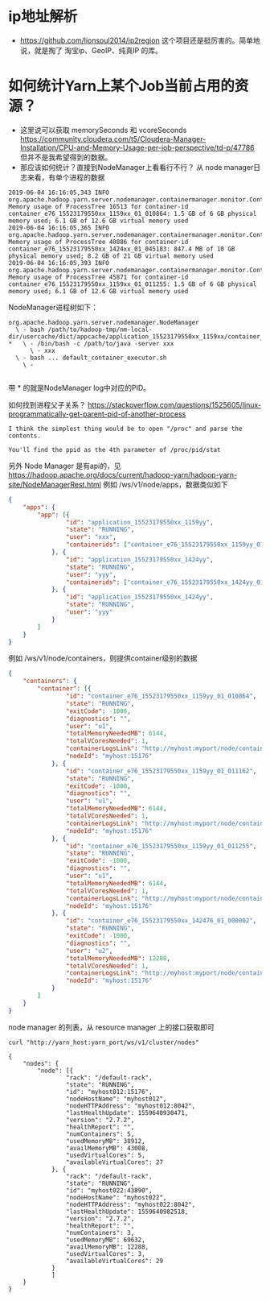 # ip地址解析
* https://github.com/lionsoul2014/ip2region 这个项目还是挺厉害的。简单地说，就是掏了 淘宝ip、GeoIP、纯真IP 的库。

# 如何统计Yarn上某个Job当前占用的资源？
* 这里说可以获取 memorySeconds 和 vcoreSeconds
  https://community.cloudera.com/t5/Cloudera-Manager-Installation/CPU-and-Memory-Usage-per-job-perspective/td-p/47786  
  但并不是我希望得到的数据。
* 那应该如何统计？直接到NodeManager上看看行不行？
从 node manager日志来看，有单个进程的数据
```text
2019-06-04 16:16:05,343 INFO org.apache.hadoop.yarn.server.nodemanager.containermanager.monitor.ContainersMonitorImpl: Memory usage of ProcessTree 16513 for container-id container_e76_15523179550xx_1159xx_01_010864: 1.5 GB of 6 GB physical memory used; 6.1 GB of 12.6 GB virtual memory used
2019-06-04 16:16:05,365 INFO org.apache.hadoop.yarn.server.nodemanager.containermanager.monitor.ContainersMonitorImpl: Memory usage of ProcessTree 40886 for container-id container_e76_15523179550xx_1424xx_01_045183: 847.4 MB of 10 GB physical memory used; 8.2 GB of 21 GB virtual memory used
2019-06-04 16:16:05,393 INFO org.apache.hadoop.yarn.server.nodemanager.containermanager.monitor.ContainersMonitorImpl: Memory usage of ProcessTree 45871 for container-id container_e76_15523179550xx_1159xx_01_011255: 1.5 GB of 6 GB physical memory used; 6.1 GB of 12.6 GB virtual memory used
```

NodeManager进程树如下：
```
org.apache.hadoop.yarn.server.nodemanager.NodeManager
  \ - bash /path/to/hadoop-tmp/nm-local-dir/usercache/dict/appcache/application_15523179550xx_1159xx/container_e76_15523179550xx_1159xx_01_010864/default_container_executor.sh
*   \ - /bin/bash -c /path/to/java -server xxx
      \ - xxx
  \ - bash ... default_container_executor.sh
    \ -
    
```
带 * 的就是NodeManager log中对应的PID。

如何找到进程父子关系？
https://stackoverflow.com/questions/1525605/linux-programmatically-get-parent-pid-of-another-process
```text
I think the simplest thing would be to open "/proc" and parse the contents.

You'll find the ppid as the 4th parameter of /proc/pid/stat
```

另外 Node Manager 是有api的，见 https://hadoop.apache.org/docs/current/hadoop-yarn/hadoop-yarn-site/NodeManagerRest.html
例如 /ws/v1/node/apps，数据类似如下
```json
{
	"apps": {
		"app": [{
				"id": "application_15523179550xx_1159yy",
				"state": "RUNNING",
				"user": "xxx",
				"containerids": ["container_e76_15523179550xx_1159yy_01_011255", "container_e76_15523179550xx_1159yy_01_010864", "container_e76_15523179550xx_1159yy_01_011162"]
			}, {
				"id": "application_15523179550xx_1424yy",
				"state": "RUNNING",
				"user": "yyy",
				"containerids": ["container_e76_15523179550xx_1424yy_01_000002"]
			}, {
				"id": "application_15523179550xx_1424yy",
				"state": "RUNNING",
				"user": "yyy"
			}
		]
	}
}
```

例如 /ws/v1/node/containers，则提供container级别的数据

```json
{
	"containers": {
		"container": [{
				"id": "container_e76_15523179550xx_1159yy_01_010864",
				"state": "RUNNING",
				"exitCode": -1000,
				"diagnostics": "",
				"user": "u1",
				"totalMemoryNeededMB": 6144,
				"totalVCoresNeeded": 1,
				"containerLogsLink": "http://myhost:myport/node/containerlogs/container_e76_15523179550xx_1159yy_01_010864/dict",
				"nodeId": "myhost:15176"
			}, {
				"id": "container_e76_15523179550xx_1159yy_01_011162",
				"state": "RUNNING",
				"exitCode": -1000,
				"diagnostics": "",
				"user": "u1",
				"totalMemoryNeededMB": 6144,
				"totalVCoresNeeded": 1,
				"containerLogsLink": "http://myhost:myport/node/containerlogs/container_e76_15523179550xx_1159yy_01_011162/dict",
				"nodeId": "myhost:15176"
			}, {
				"id": "container_e76_15523179550xx_1159yy_01_011255",
				"state": "RUNNING",
				"exitCode": -1000,
				"diagnostics": "",
				"user": "u1",
				"totalMemoryNeededMB": 6144,
				"totalVCoresNeeded": 1,
				"containerLogsLink": "http://myhost:myport/node/containerlogs/container_e76_15523179550xx_1159yy_01_011255/dict",
				"nodeId": "myhost:15176"
			}, {
				"id": "container_e76_15523179550xx_142476_01_000002",
				"state": "RUNNING",
				"exitCode": -1000,
				"diagnostics": "",
				"user": "u2",
				"totalMemoryNeededMB": 12288,
				"totalVCoresNeeded": 1,
				"containerLogsLink": "http://myhost:myport/node/containerlogs/container_e76_15523179550xx_142476_01_000002/ead",
				"nodeId": "myhost:15176"
			}
		]
	}
}
```

node manager 的列表，从 resource manager 上的接口获取即可
```shell
curl "http://yarn_host:yarn_port/ws/v1/cluster/nodes"
```
```
{
	"nodes": {
		"node": [{
				"rack": "/default-rack",
				"state": "RUNNING",
				"id": "myhost012:15176",
				"nodeHostName": "myhost012",
				"nodeHTTPAddress": "myhost012:8042",
				"lastHealthUpdate": 1559640930471,
				"version": "2.7.2",
				"healthReport": "",
				"numContainers": 5,
				"usedMemoryMB": 38912,
				"availMemoryMB": 43008,
				"usedVirtualCores": 5,
				"availableVirtualCores": 27
			}, {
				"rack": "/default-rack",
				"state": "RUNNING",
				"id": "myhost022:43890",
				"nodeHostName": "myhost022",
				"nodeHTTPAddress": "myhost022:8042",
				"lastHealthUpdate": 1559640982518,
				"version": "2.7.2",
				"healthReport": "",
				"numContainers": 3,
				"usedMemoryMB": 69632,
				"availMemoryMB": 12288,
				"usedVirtualCores": 3,
				"availableVirtualCores": 29
			}
			]
	}
}
```

